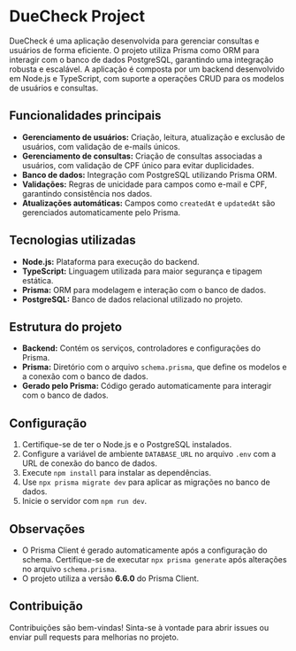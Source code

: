 # DueCheck Project

DueCheck é uma aplicação desenvolvida para gerenciar consultas e usuários de forma eficiente. O projeto utiliza Prisma como ORM para interagir com o banco de dados PostgreSQL, garantindo uma integração robusta e escalável. A aplicação é composta por um backend desenvolvido em Node.js e TypeScript, com suporte a operações CRUD para os modelos de usuários e consultas.

## Funcionalidades principais

- **Gerenciamento de usuários:** Criação, leitura, atualização e exclusão de usuários, com validação de e-mails únicos.
- **Gerenciamento de consultas:** Criação de consultas associadas a usuários, com validação de CPF único para evitar duplicidades.
- **Banco de dados:** Integração com PostgreSQL utilizando Prisma ORM.
- **Validações:** Regras de unicidade para campos como e-mail e CPF, garantindo consistência nos dados.
- **Atualizações automáticas:** Campos como `createdAt` e `updatedAt` são gerenciados automaticamente pelo Prisma.

## Tecnologias utilizadas

- **Node.js:** Plataforma para execução do backend.
- **TypeScript:** Linguagem utilizada para maior segurança e tipagem estática.
- **Prisma:** ORM para modelagem e interação com o banco de dados.
- **PostgreSQL:** Banco de dados relacional utilizado no projeto.

## Estrutura do projeto

- **Backend:** Contém os serviços, controladores e configurações do Prisma.
- **Prisma:** Diretório com o arquivo `schema.prisma`, que define os modelos e a conexão com o banco de dados.
- **Gerado pelo Prisma:** Código gerado automaticamente para interagir com o banco de dados.

## Configuração

1. Certifique-se de ter o Node.js e o PostgreSQL instalados.
2. Configure a variável de ambiente `DATABASE_URL` no arquivo `.env` com a URL de conexão do banco de dados.
3. Execute `npm install` para instalar as dependências.
4. Use `npx prisma migrate dev` para aplicar as migrações no banco de dados.
5. Inicie o servidor com `npm run dev`.

## Observações

- O Prisma Client é gerado automaticamente após a configuração do schema. Certifique-se de executar `npx prisma generate` após alterações no arquivo `schema.prisma`.
- O projeto utiliza a versão **6.6.0** do Prisma Client.

## Contribuição

Contribuições são bem-vindas! Sinta-se à vontade para abrir issues ou enviar pull requests para melhorias no projeto.
